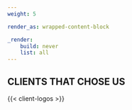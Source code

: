 ```yaml
---
weight: 5

render_as: wrapped-content-block

_render:
    build: never
    list: all
---
```


## CLIENTS THAT CHOSE US

{{< client-logos >}}
